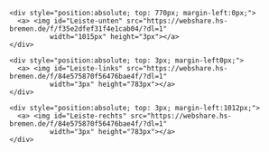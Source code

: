 <html lang="de-DE">
  <head>
   <meta charset="utf-8">
  </head>
  <body>
  	<div style="position:absolute; top: 0px; margin-left:0px;">
  	  <a> <img id="Home" src="https://webshare.hs-bremen.de/f/f35e2dfef31f4e1cab04/?dl=1"
              width="1015px" height="3px"></a>
	</div>

	<div style="position:absolute; top: 770px; margin-left:0px;">
  	  <a> <img id="Leiste-unten" src="https://webshare.hs-bremen.de/f/f35e2dfef31f4e1cab04/?dl=1"
              width="1015px" height="3px"></a>
	</div>

	<div style="position:absolute; top: 3px; margin-left0px;">
  	  <a> <img id="Leiste-links" src="https://webshare.hs-bremen.de/f/84e575870f56476bae4f/?dl=1"
              width="3px" height="783px"></a>
	</div>

	<div style="position:absolute; top: 3px; margin-left:1012px;">
 	  <a> <img id="Leiste-rechts" src="https://webshare.hs-bremen.de/f/84e575870f56476bae4f/?dl=1"
              width="3px" height="783px"></a>
	</div>
</body>
</html>

